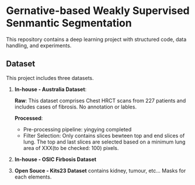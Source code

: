 # Gernative-based Weakly Supervised Senmantic Segmentation
This repository contains a deep learning project with structured code, data handling, and experiments.

## Dataset
This project includes three datasets.

1. **In-house - Australia Dataset**:

    **Raw**: This dataset comprises Chest HRCT scans from 227 patients and includes cases of fibrosis. No annotation or lables.

    **Processed**: 

    - Pre-processing pipeline: yingying completed
    - Filter Selection: Only contains slices bewteen top and end slices of lung. The top and last slices are selected based on a minimum lung area of XXX(to be checked: 100) pixels.

2. **In-house - OSIC Firbosis Dataset**
3. **Open Souce - Kits23 Dataset**
    contains kidney, tumour, etc... Masks for each elements.


